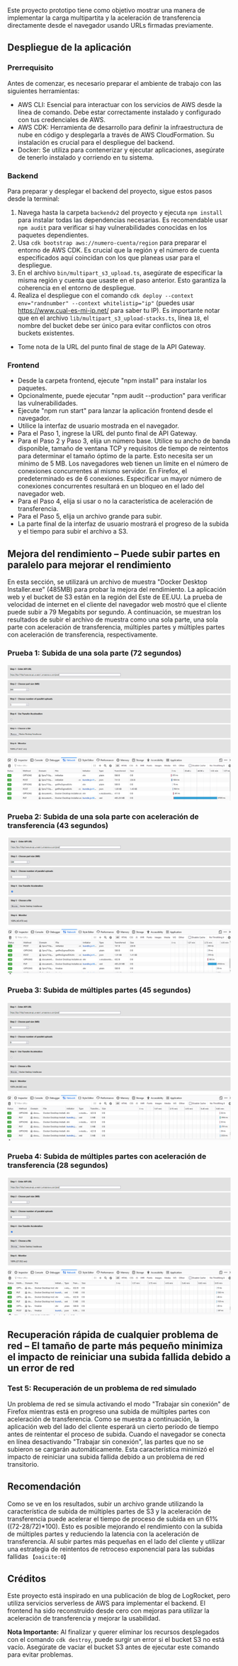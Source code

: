 Este proyecto prototipo tiene como objetivo mostrar una manera de implementar la carga multipartita y la aceleración de transferencia directamente desde el navegador usando URLs firmadas previamente.

## Despliegue de la aplicación
### Prerrequisito
Antes de comenzar, es necesario preparar el ambiente de trabajo con las siguientes herramientas:
- AWS CLI: Esencial para interactuar con los servicios de AWS desde la línea de comando. Debe estar correctamente instalado y configurado con tus credenciales de AWS.
- AWS CDK: Herramienta de desarrollo para definir la infraestructura de nube en código y desplegarla a través de AWS CloudFormation. Su instalación es crucial para el despliegue del backend.
- Docker: Se utiliza para contenerizar y ejecutar aplicaciones, asegúrate de tenerlo instalado y corriendo en tu sistema.

### Backend

Para preparar y desplegar el backend del proyecto, sigue estos pasos desde la terminal:
1. Navega hasta la carpeta `backendv2` del proyecto y ejecuta `npm install` para instalar todas las dependencias necesarias. Es recomendable usar `npm audit` para verificar si hay vulnerabilidades conocidas en los paquetes dependientes.
2. Usa `cdk bootstrap aws://numero-cuenta/region` para preparar el entorno de AWS CDK. Es crucial que la región y el número de cuenta especificados aquí coincidan con los que planeas usar para el despliegue.
3. En el archivo `bin/multipart_s3_upload.ts`, asegúrate de especificar la misma región y cuenta que usaste en el paso anterior. Esto garantiza la coherencia en el entorno de despliegue.
4. Realiza el despliegue con el comando `cdk deploy --context env="randnumber" --context whitelistip="ip"` (puedes usar https://www.cual-es-mi-ip.net/ para saber tu IP). Es importante notar que en el archivo `lib/multipart_s3_upload-stacks.ts`, línea `18`, el nombre del bucket debe ser único para evitar conflictos con otros buckets existentes.


- Tome nota de la URL del punto final de stage de la API Gateway.

### Frontend
- Desde la carpeta frontend, ejecute "npm install" para instalar los paquetes.
- Opcionalmente, puede ejecutar "npm audit --production" para verificar las vulnerabilidades.
- Ejecute "npm run start" para lanzar la aplicación frontend desde el navegador.
- Utilice la interfaz de usuario mostrada en el navegador.
- Para el Paso 1, ingrese la URL del punto final de API Gateway.
- Para el Paso 2 y Paso 3, elija un número base. Utilice su ancho de banda disponible, tamaño de ventana TCP y requisitos de tiempo de reintentos para determinar el tamaño óptimo de la parte. Esto necesita ser un mínimo de 5 MB. Los navegadores web tienen un límite en el número de conexiones concurrentes al mismo servidor. En Firefox, el predeterminado es de 6 conexiones. Especificar un mayor número de conexiones concurrentes resultará en un bloqueo en el lado del navegador web.
- Para el Paso 4, elija si usar o no la característica de aceleración de transferencia.
- Para el Paso 5, elija un archivo grande para subir.
- La parte final de la interfaz de usuario mostrará el progreso de la subida y el tiempo para subir el archivo a S3.

## Mejora del rendimiento – Puede subir partes en paralelo para mejorar el rendimiento
En esta sección, se utilizará un archivo de muestra "Docker Desktop Installer.exe" (485MB) para probar la mejora del rendimiento. La aplicación web y el bucket de S3 están en la región del Este de EE.UU. La prueba de velocidad de internet en el cliente del navegador web mostró que el cliente puede subir a 79 Megabits por segundo. A continuación, se muestran los resultados de subir el archivo de muestra como una sola parte, una sola parte con aceleración de transferencia, múltiples partes y múltiples partes con aceleración de transferencia, respectivamente.


### Prueba 1: Subida de una sola parte (72 segundos)
![SNTA](./images/SNTA.PNG)
### Prueba 2: Subida de una sola parte con aceleración de transferencia (43 segundos)
![STA](./images/STA.PNG)
### Prueba 3: Subida de múltiples partes (45 segundos)
![MNTA](./images/MNTA.PNG)
### Prueba 4: Subida de múltiples partes con aceleración de transferencia (28 segundos)
![MTA](./images/MTA.PNG)


## Recuperación rápida de cualquier problema de red – El tamaño de parte más pequeño minimiza el impacto de reiniciar una subida fallida debido a un error de red
### Test 5: Recuperación de un problema de red simulado
Un problema de red se simula activando el modo "Trabajar sin conexión" de Firefox mientras está en progreso una subida de múltiples partes con aceleración de transferencia. Como se muestra a continuación, la aplicación web del lado del cliente esperará un cierto período de tiempo antes de reintentar el proceso de subida. Cuando el navegador se conecta en línea desactivando "Trabajar sin conexión", las partes que no se subieron se cargarán automáticamente. Esta característica minimizó el impacto de reiniciar una subida fallida debido a un problema de red transitorio.

## Recomendación
Como se ve en los resultados, subir un archivo grande utilizando la característica de subida de múltiples partes de S3 y la aceleración de transferencia puede acelerar el tiempo de proceso de subida en un 61% ((72-28/72)*100). Esto es posible mejorando el rendimiento con la subida de múltiples partes y reduciendo la latencia con la aceleración de transferencia. Al subir partes más pequeñas en el lado del cliente y utilizar una estrategia de reintentos de retroceso exponencial para las subidas fallidas &#8203;``【oaicite:0】``&#8203;

## Créditos
Este proyecto está inspirado en una publicación de blog de LogRocket, pero utiliza servicios serverless de AWS para implementar el backend. El frontend ha sido reconstruido desde cero con mejoras para utilizar la aceleración de transferencia y mejorar la usabilidad.

**Nota Importante:** Al finalizar y querer eliminar los recursos desplegados con el comando `cdk destroy`, puede surgir un error si el bucket S3 no está vacío. Asegúrate de vaciar el bucket S3 antes de ejecutar este comando para evitar problemas.
